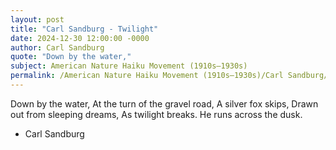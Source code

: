 ```yaml
---
layout: post
title: "Carl Sandburg - Twilight"
date: 2024-12-30 12:00:00 -0000
author: Carl Sandburg
quote: "Down by the water,"
subject: American Nature Haiku Movement (1910s–1930s)
permalink: /American Nature Haiku Movement (1910s–1930s)/Carl Sandburg/Carl Sandburg - Twilight
---
```


Down by the water,
At the turn of the gravel road,
A silver fox skips,
Drawn out from sleeping dreams,
As twilight breaks.
He runs across the dusk.

- Carl Sandburg
